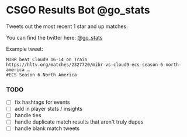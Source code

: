 # CSGO Results Bot @go_stats
Tweets out the most recent 1 star and up matches.

You can find the twitter here: [@go_stats](https://twitter.com/go_stats) 

Example tweet:

```
MIBR beat Cloud9 16-14 on Train 
https://hltv.org/matches/2327720/mibr-vs-cloud9-ecs-season-6-north-america … 
#ECS Season 6 North America
```


### TODO
- [ ] fix hashtags for events
- [ ] add in player stats / insights
- [ ] handle ties
- [ ] handle duplicate match results that aren't truly dupes
- [ ] handle blank match tweets
